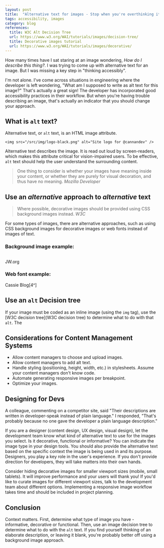```yaml
---
layout: post
title:  "Alternative text for images - Stop when you're overthinking it"
tags: accessibility, images
category: blog
references:
  title: W3C Alt Decision Tree
  url: https://www.w3.org/WAI/tutorials/images/decision-tree/
  title: Decorative images tutorial
  url: https://www.w3.org/WAI/tutorials/images/decorative/
---
```


How many times have I sat staring at an image wondering, _How do I describe this thing?_. I was trying to come up with alternative text for an image. But I was missing a key step in "thinking accessibly".

I'm not alone. I've come across situations in engineering where the developer is left wondering, "What am I supposed to write as alt text for this image?" That's actually a great sign! The developer has incorporated good accessibility practices in their workflow. But when you're having trouble describing an image, that's actually an indicator that you should change your approach.

## What is `alt` text?

Alternative text, or `alt` text, is an HTML image attribute.

```
<img src="/src/img/logo-black.png" alt="Site logo for @cannandev" />
```

Alternative text describes the image. It is read out loud by screen-readers, which makes this attribute critical for vision-impaired users. To be effective, `alt` text should help the user understand the surrounding content.

>One thing to consider is whether your images have meaning inside your content, or whether they are purely for visual decoration, and thus have no meaning.
  <cite>Mozilla Developer</cite>

## Use an _alternative_ approach to _alternative_ text

> Where possible, decorative images should be provided using CSS background images instead.
  <cite>W3C</cite>

For some types of images, there are alternative approaches, such as using CSS background images for decorative images or web fonts instead of images of text.

### Background image example:

```<div class="billboard-media-image" style="background-image: url(https://assetsnffrgf-a.akamaihd.net/assets/m/502000143/univ/art/502000143_univ_lss_lg.jpg)"></div>
```
JW.org

### Web font example:

Cassie Blog[4^]

## Use an `alt` Decision tree

If your image must be coded as an inline image (using the `img` tag), use the [W3C decision tree](W3C decision tree) to determine what to do with that `alt`. The

## Considerations for Content Management Systems

* Allow content managers to choose and upload images.
* Allow content managers to add alt text.
* Handle styling (positioning, height, width, etc.) in stylesheets. Assume your content managers don't know code.
* Automate generating responsive images per breakpoint.
* Optimize your images.


## Designing for Devs

A colleague, commenting on a competitor site, said "Their descriptions are written in developer-speak instead of plain language." I responded, "That's probably because no one gave the developer a plain language description."

If you are a designer (content design, UX design, visual design), let the development team know what kind of alternative text to use for the images you select. Is it decorative, functional or informative? You can indicate the image type in your design tools. You should also provide the alternative text based on the specific context the image is being used in and its purpose. Designers, you play a key role in the user's experience. If you don't provide direction for developers, they will take matters into their own hands.

Consider hiding decorative images for smaller viewport sizes (mobile, small tablets). It will improve performance and your users will thank you! If you'd like to curate images for different viewport sizes, talk to the development team about different options. Implementing a responsive image workflow takes time and should be included in project planning.

## Conclusion

Context matters. First, determine what type of image you have - informative, decorative or functional. Then, use an image decision tree to determine what to do with the `alt` text. If you find yourself thinking of an elaborate description, or leaving it blank, you're probably better off using a background image approach.
